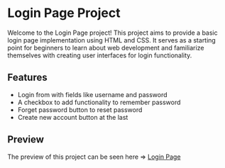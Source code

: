 # Login Page Project

Welcome to the Login Page project! This project aims to provide a basic login page implementation using HTML and CSS. It serves as a starting point for beginners to learn about web development and familiarize themselves with creating user interfaces for login functionality.

## Features
- Login from with fields like username and password
- A checkbox to add functionality to remember password
- Forget password button to reset password
- Create new account button at the last

## Preview
The preview of this project can be seen here => [Login Page](https://sudhanshus25.github.io/login-page/)
